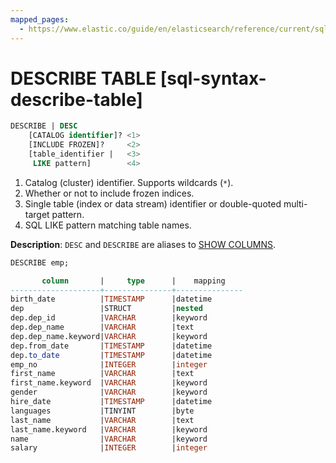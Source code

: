 ```yaml
---
mapped_pages:
  - https://www.elastic.co/guide/en/elasticsearch/reference/current/sql-syntax-describe-table.html
---
```


# DESCRIBE TABLE [sql-syntax-describe-table]

```sql
DESCRIBE | DESC
    [CATALOG identifier]? <1>
    [INCLUDE FROZEN]?     <2>
    [table_identifier |   <3>
     LIKE pattern]        <4>
```

1. Catalog (cluster) identifier. Supports wildcards (`*`).
2. Whether or not to include frozen indices.
3. Single table (index or data stream) identifier or double-quoted multi-target pattern.
4. SQL LIKE pattern matching table names.


**Description**: `DESC` and `DESCRIBE` are aliases to [SHOW COLUMNS](/reference/query-languages/sql-syntax-show-columns.md).

```sql
DESCRIBE emp;

       column       |     type      |    mapping
--------------------+---------------+---------------
birth_date          |TIMESTAMP      |datetime
dep                 |STRUCT         |nested
dep.dep_id          |VARCHAR        |keyword
dep.dep_name        |VARCHAR        |text
dep.dep_name.keyword|VARCHAR        |keyword
dep.from_date       |TIMESTAMP      |datetime
dep.to_date         |TIMESTAMP      |datetime
emp_no              |INTEGER        |integer
first_name          |VARCHAR        |text
first_name.keyword  |VARCHAR        |keyword
gender              |VARCHAR        |keyword
hire_date           |TIMESTAMP      |datetime
languages           |TINYINT        |byte
last_name           |VARCHAR        |text
last_name.keyword   |VARCHAR        |keyword
name                |VARCHAR        |keyword
salary              |INTEGER        |integer
```

